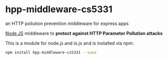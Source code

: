 # hpp-middleware-cs5331
an HTTP pollution prevention middleware for express apps

[Node JS](http://nodejs.org) middleware to **protect against HTTP Parameter Pollution attacks**

This is a module for node.js and io.js and is installed via npm:

``` bash
npm install hpp-middleware-cs5331 --save
```
